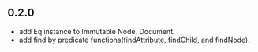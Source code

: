 0.2.0
---
* add Eq instance to Immutable Node, Document.
* add find by predicate functions(findAttribute, findChild, and findNode).
